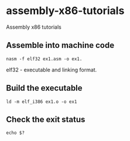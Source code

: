 # assembly-x86-tutorials
Assembly x86 tutorials

## Assemble into machine code 

`nasm -f elf32 ex1.asm -o ex1.`

elf32 - executable and linking format.

## Build the executable

`ld -m elf_i386 ex1.o -o ex1`

## Check the exit status

`echo $?`
